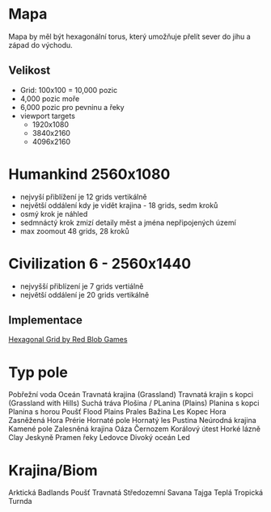 # Mapa

Mapa by měl být hexagonální torus, který umožňuje přelít sever do jihu a západ do východu.

## Velikost

- Grid: 100x100 = 10,000 pozic
- 4,000 pozic moře
- 6,000 pozic pro pevninu a řeky
- viewport targets
    - 1920x1080
    - 3840x2160
    - 4096x2160

# Humankind 2560x1080
- nejvyší přiblížení je 12 grids vertikálně
- největší oddálení kdy je vidět krajina - 18 grids, sedm kroků
- osmý krok je náhled
- sedmnáctý krok zmizí detaily měst a jména nepřipojených území
- max zoomout 48 grids, 28 kroků

# Civilization 6 - 2560x1440
- nejvyšší přiblízení je 7 grids vertiálně
- největší oddálení je 20 grids vertikálně

## Implementace
[Hexagonal Grid by Red Blob Games](https://www.redblobgames.com/grids/hexagons/)

# Typ pole
Pobřežní voda
Oceán
Travnatá krajina (Grassland)
Travnatá krajin s kopci (Grassland with Hills)
Suchá tráva
Plošina / PLanina (Plains)
Planina s kopci
Planina s horou
Poušť
Flood Plains
Prales
Bažina
Les
Kopec
Hora
Zasněžená Hora
Prérie
Hornaté pole
Hornatý les
Pustina
Neúrodná krajina
Kamené pole
Zalesněná krajina
Oáza
Černozem
Korálový útest
Horké lázně
Clay
Jeskyně
Pramen řeky
Ledovce
Divoký oceán
Led

# Krajina/Biom
Arktická
Badlands
Poušť
Travnatá
Středozemní
Savana
Tajga
Teplá
Tropická
Turnda